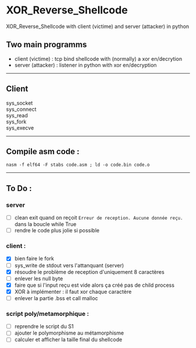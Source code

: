 # XOR_Reverse_Shellcode
XOR_Reverse_Shellcode with client (victime) and server (attacker) in python <br>

## Two main programms 
 - client (victime) : tcp bind shellcode with (normally) a xor en/decrytion
 - server (attacker) : listener in python with xor en/decryption

----

## Client 

sys_socket <br>
sys_connect <br>
sys_read <br> 
sys_fork <br>
sys_execve <br>

----

## Compile asm code :
```
nasm -f elf64 -F stabs code.asm ; ld -o code.bin code.o
```
----
## To Do :

### server 

- [ ] clean exit quand on reçoit ```Erreur de reception. Aucune donnée reçu.``` dans la boucle while True
- [ ] rendre le code plus jolie si possible

### client : 

- [x] bien faire le fork
- [ ] sys_write de stdout vers l'attanquant (server)
- [x] résoudre le problème de reception d'uniquement 8 caractères
- [ ] enlever les null byte
- [x] faire que si l'input reçu est vide alors ça créé pas de child process
- [x] XOR à implémenter : il faut xor chaque caractère
- [ ] enlever la partie .bss et call malloc
### script poly/metamorphique :

- [ ] reprendre le script du S1
- [ ] ajouter le polymorphisme au métamorphisme
- [ ] calculer et afficher la taille final du shellcode 
